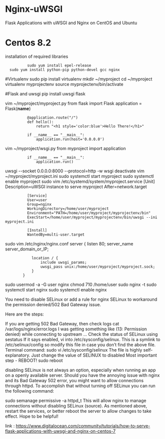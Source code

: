 # Nginx-uWSGI
Flask Applications with uWSGI and Nginx on CentOS and Ubuntu

# Centos 8.2
installation of required libraries 

              sudo yum install epel-release      
      sudo yum install python-pip python-devel gcc nginx

#Virtualenv
sudo pip install virtualenv
mkdir ~/myproject
cd ~/myproject
virtualenv myprojectenv
source myprojectenv/bin/activate

#Flask and uwsgi
pip install uwsgi flask

vim ~/myproject/myproject.py
              from flask import Flask
              application = Flask(__name__)

              @application.route("/")
              def hello():
                  return "<h1 style='color:blue'>Hello There!</h1>"

              if __name__ == "__main__":
                  application.run(host='0.0.0.0')
vim ~/myproject/wsgi.py
              from myproject import application

              if __name__ == "__main__":
                  application.run()
uwsgi --socket 0.0.0.0:8000 --protocol=http -w wsgi
deactivate
vim ~/myproject/myproject.ini
sudo systemctl start myproject
sudo systemctl enable myproject
sudo vim /etc/systemd/system/myproject.service
              [Unit]
              Description=uWSGI instance to serve myproject
              After=network.target

              [Service]
              User=user
              Group=nginx
              WorkingDirectory=/home/user/myproject
              Environment="PATH=/home/user/myproject/myprojectenv/bin"
              ExecStart=/home/user/myproject/myprojectenv/bin/uwsgi --ini myproject.ini

              [Install]
              WantedBy=multi-user.target
sudo vim /etc/nginx/nginx.conf
              server {
                listen 80;
                server_name server_domain_or_IP;

                location / {
                    include uwsgi_params;
                    uwsgi_pass unix:/home/user/myproject/myproject.sock;
                }
            }
sudo usermod -a -G user nginx
chmod 710 /home/user
sudo nginx -t
sudo systemctl start nginx
sudo systemctl enable nginx



You need to disable SELinux or add a rule for nginx SELinux to workaround the permission denied/502 Bad Gateway issue.

Here are the steps:

If you are getting 502 Bad Gateway, then check logs cat /var/logs/nginx/error.logs
I was getting something like (13: Permission denied) while connecting to upstream ...
Check the status of SELinux using sestatus
If it says enabled, vi into /etc/sysconfig/selinux. This is a symlink to /etc/selinux/config so modify this file in case you don’t find the above file. Terminal command: sudo vi /etc/sysconfig/selinux
The file is highly self-explanatory. Just change the value of SELINUX to disabled
Most important step - REBOOT! sudo reboot



disabling SELinux is not always an option, especially when running an app on a openly available server.
Should you have the annoying issue with nginx and its Bad Gateway 502 error, you might want to allow connections through httpd. To accomplish that without turning off SELinux you can run the following command:

sudo semanage permissive -a httpd_t
This will allow nginx to manage connections without disabling SELinux (source).
As mentioned above, restart the services, or better reboot the server to allow changes to take effect.
Hope to be helpful!



link : https://www.digitalocean.com/community/tutorials/how-to-serve-flask-applications-with-uwsgi-and-nginx-on-centos-7
